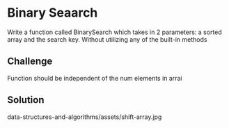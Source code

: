 # Binary Seaarch

Write a function called BinarySearch which takes in 2 parameters: a sorted array and the search key. Without utilizing any of the built-in methods

## Challenge

Function should be independent of the num elements in arrai


## Solution

data-structures-and-algorithms/assets/shift-array.jpg

